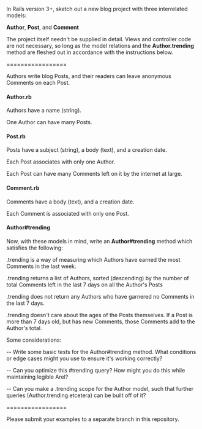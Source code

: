 In Rails version 3+, sketch out a new blog project with three interrelated models:  

**Author**, **Post**, and **Comment** 

The project itself needn't be supplied in detail.  Views and controller code are not necessary, so long as the model relations and the **Author.trending** method are fleshed out in accordance with the instructions below.

=================

Authors write blog Posts, and their readers can leave anonymous Comments on each Post.

#### Author.rb

Authors have a name (string).

One Author can have many Posts.

#### Post.rb

Posts have a subject (string), a body (text), and a creation date.

Each Post associates with only one Author.

Each Post can have many Comments left on it by the internet at large.

#### Comment.rb

Comments have a body (text), and a creation date.

Each Comment is associated with only one Post.

#### Author#trending

Now, with these models in mind, write an **Author#trending** method which satisfies the following: 

.trending is a way of measuring which Authors have earned the most Comments in the last week.

.trending returns a list of Authors, sorted (descending) by the number of total Comments left in the last 7 days on all the Author's Posts

.trending does not return any Authors who have garnered no Comments in the last 7 days.

.trending doesn't care about the ages of the Posts themselves.  If a Post is more than 7 days old, but has new Comments, those Comments add to the Author's total.

Some considerations:

-- Write some basic tests for the Author#trending method.  What conditions or edge cases might you use to ensure it's working correctly?

-- Can you optimize this #trending query?  How might you do this while maintaining legible Arel? 

-- Can you make a .trending scope for the Author model, such that further queries (Author.trending.etcetera) can be built off of it?

=================

Please submit your examples to a separate branch in this repository.
